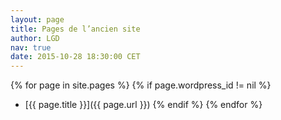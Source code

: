 ```yaml
---
layout: page
title: Pages de l’ancien site
author: LGD
nav: true
date: 2015-10-28 18:30:00 CET
---
```


{% for page in site.pages %}
{% if page.wordpress_id != nil %}
- [{{ page.title }}]({{ page.url }})
{% endif %}
{% endfor %}
